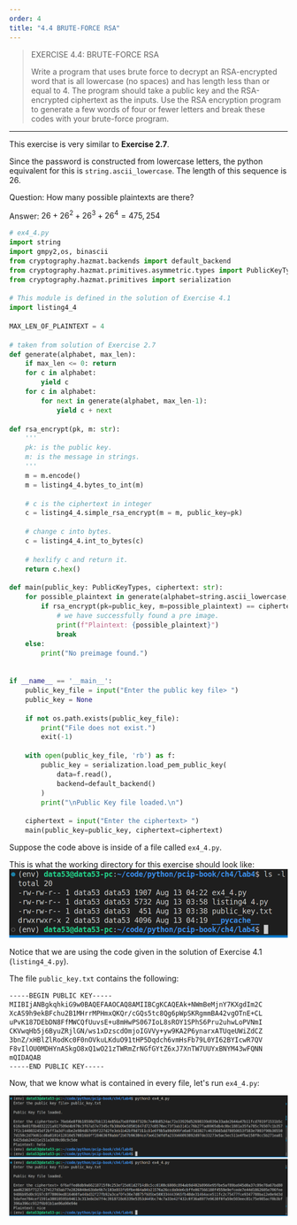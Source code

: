 ```yaml
---
order: 4
title: "4.4 BRUTE-FORCE RSA"
---
```


> EXERCISE 4.4: BRUTE-FORCE RSA 
> 
> Write a program that uses brute force to decrypt an RSA-encrypted word that is all
> lowercase (no spaces) and has length less than or equal to 4. The program should take a public key
> and the RSA-encrypted ciphertext as the inputs. Use the RSA encryption program to generate 
> a few words of four or fewer letters and break these codes with your brute-force program. 

--------------------------------

This exercise is very similar to **Exercise 2.7**. 

Since the password is constructed from lowercase letters, the python equivalent for this is 
`string.ascii_lowercase`. The length of this sequence is $26$.

Question: How many possible plaintexts are there? 
 
Answer: $26 + 26^2 + 26^3 + 26^4 = 475,254$

```python
# ex4_4.py
import string
import gmpy2,os, binascii
from cryptography.hazmat.backends import default_backend 
from cryptography.hazmat.primitives.asymmetric.types import PublicKeyTypes 
from cryptography.hazmat.primitives import serialization 

# This module is defined in the solution of Exercise 4.1
import listing4_4

MAX_LEN_OF_PLAINTEXT = 4

# taken from solution of Exercise 2.7
def generate(alphabet, max_len):
    if max_len <= 0: return
    for c in alphabet:
        yield c
    for c in alphabet:
        for next in generate(alphabet, max_len-1):
            yield c + next

def rsa_encrypt(pk, m: str): 
    '''
    pk: is the public key. 
    m: is the message in strings.
    '''
    m = m.encode() 
    m = listing4_4.bytes_to_int(m)

    # c is the ciphertext in integer 
    c = listing4_4.simple_rsa_encrypt(m = m, public_key=pk)

    # change c into bytes. 
    c = listing4_4.int_to_bytes(c)

    # hexlify c and return it.
    return c.hex()

def main(public_key: PublicKeyTypes, ciphertext: str): 
    for possible_plaintext in generate(alphabet=string.ascii_lowercase, max_len=MAX_LEN_OF_PLAINTEXT): 
        if rsa_encrypt(pk=public_key, m=possible_plaintext) == ciphertext: 
            # we have successfully found a pre image. 
            print(f"Plaintext: {possible_plaintext}")
            break
    else: 
        print("No preimage found.")


if __name__ == '__main__': 
    public_key_file = input("Enter the public key file> ") 
    public_key = None 

    if not os.path.exists(public_key_file):
        print("File does not exist.")
        exit(-1)
    
    with open(public_key_file, 'rb') as f: 
        public_key = serialization.load_pem_public_key(
            data=f.read(),
            backend=default_backend()
        )
        print("\nPublic Key file loaded.\n")

    ciphertext = input("Enter the ciphertext> ") 
    main(public_key=public_key, ciphertext=ciphertext) 
```

Suppose the code above is inside of a file called `ex4_4.py`.

This is what the working directory for this exercise should look
like: 
<img src="ex4.4_fig1.png">

Notice that we are using the code given in the solution of Exercise 4.1 (`listing4_4.py`).

The file `public_key.txt` contains the following: 

```
-----BEGIN PUBLIC KEY-----
MIIBIjANBgkqhkiG9w0BAQEFAAOCAQ8AMIIBCgKCAQEAk+NWmBeMjnY7KXgdIm2C
XcAS9h9ekBFchu2B1MHrrMPHmxQKQr/cGQs5tc8Qg6pWpSKRgmmBA42vgOTnE+CL
uPvK187DEbDN8FfMWCQfUuvsE+u8mHwPS067IoL8sROY1SPhS6Pru2uhwLoPVNmI
CKVwqHb5j6ByuZRjlGN/ws1xDzscdOmjoIGVVy+yw9KA2P6ynarxATUqeUWiZdCZ
3bnZ/xHBlZlRodKc0F0nOVkuLKduO91tHP5Dqdch6vmHsFb79L0YI62BYIcwR7QV
F8vIlOU0MDHYnASkgO8xQ1wO21zTWRmZrNGfGYtZ6xJ7XnTW7UUYxBNYM43wFQNN
mQIDAQAB
-----END PUBLIC KEY-----
```

Now, that we know what is contained in every file, let's run `ex4_4.py`: 

<img src="ex4.4_fig2.png">

<img src="ex4.4_fig3.png">